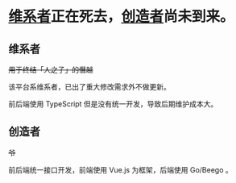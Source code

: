 # [维系者](https://github.com/7086cmd/magnifique-old)正在死去，[创造者](https://github.com/Zhihui-Platform/)尚未到来。

## 维系者

~~用于终结「人之子」的僭越~~

该平台系维系者，已出了重大修改需求外不做更新。

前后端使用 TypeScript 但是没有统一开发，导致后期维护成本大。

## 创造者

~~爷~~

前后端统一接口开发，前端使用 Vue.js 为框架，后端使用 Go/Beego 。
